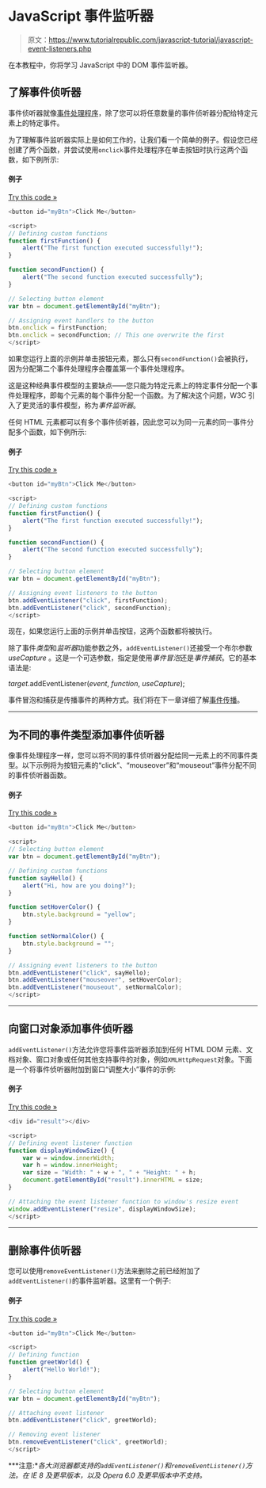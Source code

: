 # JavaScript 事件监听器

> 原文：<https://www.tutorialrepublic.com/javascript-tutorial/javascript-event-listeners.php>

在本教程中，你将学习 JavaScript 中的 DOM 事件监听器。

## 了解事件侦听器

事件侦听器就像[事件处理程序](javascript-events.php)，除了您可以将任意数量的事件侦听器分配给特定元素上的特定事件。

为了理解事件监听器实际上是如何工作的，让我们看一个简单的例子。假设您已经创建了两个函数，并尝试使用`onclick`事件处理程序在单击按钮时执行这两个函数，如下例所示:

#### 例子

[Try this code »](../codelab.php?topic=javascript&file=assigning-multiple-event-handlers-on-a-single-event "Try this code using online Editor")

```js
<button id="myBtn">Click Me</button>

<script>
// Defining custom functions
function firstFunction() {
    alert("The first function executed successfully!");
}

function secondFunction() {
    alert("The second function executed successfully");
}

// Selecting button element
var btn = document.getElementById("myBtn");

// Assigning event handlers to the button
btn.onclick = firstFunction;
btn.onclick = secondFunction; // This one overwrite the first
</script>
```

如果您运行上面的示例并单击按钮元素，那么只有`secondFunction()`会被执行，因为分配第二个事件处理程序会覆盖第一个事件处理程序。

这是这种经典事件模型的主要缺点——您只能为特定元素上的特定事件分配一个事件处理程序，即每个元素的每个事件分配一个函数。为了解决这个问题，W3C 引入了更灵活的事件模型，称为*事件监听器*。

任何 HTML 元素都可以有多个事件侦听器，因此您可以为同一元素的同一事件分配多个函数，如下例所示:

#### 例子

[Try this code »](../codelab.php?topic=javascript&file=assigning-multiple-event-listeners-on-a-single-event "Try this code using online Editor")

```js
<button id="myBtn">Click Me</button>

<script>
// Defining custom functions
function firstFunction() {
    alert("The first function executed successfully!");
}

function secondFunction() {
    alert("The second function executed successfully");
}

// Selecting button element
var btn = document.getElementById("myBtn");

// Assigning event listeners to the button
btn.addEventListener("click", firstFunction);
btn.addEventListener("click", secondFunction);
</script>
```

现在，如果您运行上面的示例并单击按钮，这两个函数都将被执行。

除了事件*类型*和*监听器*功能参数之外，`addEventListener()`还接受一个布尔参数 *useCapture* 。这是一个可选参数，指定是使用*事件冒泡*还是*事件捕获*。它的基本语法是:

*target*.addEventListener(*event*, *function*, *useCapture*);

事件冒泡和捕获是传播事件的两种方式。我们将在下一章详细了解[事件传播](javascript-event-propagation.php)。

* * *

## 为不同的事件类型添加事件侦听器

像事件处理程序一样，您可以将不同的事件侦听器分配给同一元素上的不同事件类型。以下示例将为按钮元素的“click”、“mouseover”和“mouseout”事件分配不同的事件侦听器函数。

#### 例子

[Try this code »](../codelab.php?topic=javascript&file=attaching-different-event-listeners-to-different-event-types "Try this code using online Editor")

```js
<button id="myBtn">Click Me</button>

<script>
// Selecting button element
var btn = document.getElementById("myBtn");

// Defining custom functions
function sayHello() {
    alert("Hi, how are you doing?");
}

function setHoverColor() {
    btn.style.background = "yellow";
}

function setNormalColor() {
    btn.style.background = "";
}

// Assigning event listeners to the button
btn.addEventListener("click", sayHello);
btn.addEventListener("mouseover", setHoverColor);
btn.addEventListener("mouseout", setNormalColor);
</script>
```

* * *

## 向窗口对象添加事件侦听器

`addEventListener()`方法允许您将事件监听器添加到任何 HTML DOM 元素、文档对象、窗口对象或任何其他支持事件的对象，例如`XMLHttpRequest`对象。下面是一个将事件侦听器附加到窗口“调整大小”事件的示例:

#### 例子

[Try this code »](../codelab.php?topic=javascript&file=adding-event-listener-to-the-window-resize-event "Try this code using online Editor")

```js
<div id="result"></div>

<script>
// Defining event listener function
function displayWindowSize() {
    var w = window.innerWidth;
    var h = window.innerHeight;
    var size = "Width: " + w + ", " + "Height: " + h;
    document.getElementById("result").innerHTML = size;
}

// Attaching the event listener function to window's resize event
window.addEventListener("resize", displayWindowSize);
</script>
```

* * *

## 删除事件侦听器

您可以使用`removeEventListener()`方法来删除之前已经附加了`addEventListener()`的事件监听器。这里有一个例子:

#### 例子

[Try this code »](../codelab.php?topic=javascript&file=removing-an-event-listener "Try this code using online Editor")

```js
<button id="myBtn">Click Me</button>

<script> 
// Defining function
function greetWorld() {
    alert("Hello World!");
}

// Selecting button element
var btn = document.getElementById("myBtn");

// Attaching event listener
btn.addEventListener("click", greetWorld);

// Removing event listener
btn.removeEventListener("click", greetWorld);
</script>
```

 ***注意:**各大浏览器都支持的`addEventListener()`和`removeEventListener()`方法。在 IE 8 及更早版本，以及 Opera 6.0 及更早版本中不支持。*